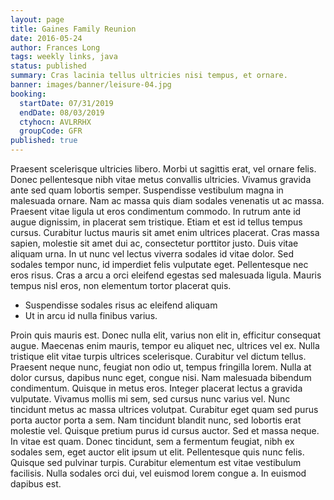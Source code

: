 ```yaml
---
layout: page
title: Gaines Family Reunion
date: 2016-05-24
author: Frances Long
tags: weekly links, java
status: published
summary: Cras lacinia tellus ultricies nisi tempus, et ornare.
banner: images/banner/leisure-04.jpg
booking:
  startDate: 07/31/2019
  endDate: 08/03/2019
  ctyhocn: AVLRRHX
  groupCode: GFR
published: true
---
```

Praesent scelerisque ultricies libero. Morbi ut sagittis erat, vel ornare felis. Donec pellentesque nibh vitae metus convallis ultricies. Vivamus gravida ante sed quam lobortis semper. Suspendisse vestibulum magna in malesuada ornare. Nam ac massa quis diam sodales venenatis ut ac massa. Praesent vitae ligula ut eros condimentum commodo. In rutrum ante id augue dignissim, in placerat sem tristique. Etiam et est id tellus tempus cursus.
Curabitur luctus mauris sit amet enim ultrices placerat. Cras massa sapien, molestie sit amet dui ac, consectetur porttitor justo. Duis vitae aliquam urna. In ut nunc vel lectus viverra sodales id vitae dolor. Sed sodales tempor nunc, id imperdiet felis vulputate eget. Pellentesque nec eros risus. Cras a arcu a orci eleifend egestas sed malesuada ligula. Mauris tempus nisl eros, non elementum tortor placerat quis.

* Suspendisse sodales risus ac eleifend aliquam
* Ut in arcu id nulla finibus varius.

Proin quis mauris est. Donec nulla elit, varius non elit in, efficitur consequat augue. Maecenas enim mauris, tempor eu aliquet nec, ultrices vel ex. Nulla tristique elit vitae turpis ultrices scelerisque. Curabitur vel dictum tellus. Praesent neque nunc, feugiat non odio ut, tempus fringilla lorem. Nulla at dolor cursus, dapibus nunc eget, congue nisi. Nam malesuada bibendum condimentum. Quisque in metus eros. Integer placerat lectus a gravida vulputate. Vivamus mollis mi sem, sed cursus nunc varius vel. Nunc tincidunt metus ac massa ultrices volutpat.
Curabitur eget quam sed purus porta auctor porta a sem. Nam tincidunt blandit nunc, sed lobortis erat molestie vel. Quisque pretium purus id cursus auctor. Sed et massa neque. In vitae est quam. Donec tincidunt, sem a fermentum feugiat, nibh ex sodales sem, eget auctor elit ipsum ut elit. Pellentesque quis nunc felis. Quisque sed pulvinar turpis. Curabitur elementum est vitae vestibulum facilisis. Nulla sodales orci dui, vel euismod lorem congue a. In euismod dapibus est.
